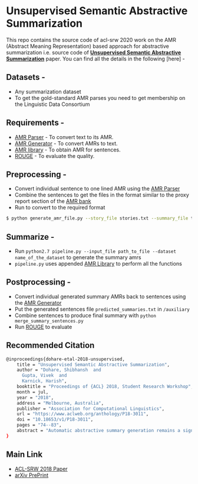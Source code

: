 # Unsupervised Semantic Abstractive Summarization

This repo contains the source code of acl-srw 2020 work on the AMR (Abstract Meaning Representation) based approach for abstractive summarization i.e. source code of [**Unsupervised Semantic Abstractive Summarization**](https://www.aclweb.org/anthology/P18-3011.pdf) paper. You can find all the details in the following [here] - 

## Datasets - 
* Any summarization dataset
* To get the gold-standard AMR parses you need to get membership on the Linguistic Data Consortium

## Requirements -
* [AMR Parser](https://github.com/RikVN/AMR) - To convert text to its AMR.
* [AMR Generator](https://github.com/sinantie/NeuralAmr) - To convert AMRs to text.
* [AMR library](https://github.com/shibhansh/amr_library) - To obtain AMR for sentences.
* [ROUGE](https://www.aclweb.org/anthology/W04-1013.pdf) - To evaluate the quality.

## Preprocessing - 
* Convert individual sentence to one lined AMR using the [AMR Parser](https://github.com/RikVN/AMR)
* Combine the sentences to get the files in the format similar to the proxy report section of the [AMR bank](https://github.com/shibhansh/amr_library)
* Run to convert to the required format
```sh
$ python generate_amr_file.py --story_file stories.txt --summary_file target_summaries.txt
```

## Summarize -
* Run `python2.7 pipeline.py --input_file path_to_file --dataset name_of_the_dataset` to generate the summary amrs
* `pipeline.py` uses appended [AMR Library](https://github.com/shibhansh/amr_library) to perform all the functions

## Postprocessing - 
* Convert individual generated summary AMRs back to sentences using the [AMR Generator](https://github.com/sinantie/NeuralAmr)
* Put the generated sentences file `predicted_summaries.txt` in `/auxiliary` 
* Combine sentences to produce final summary with `python merge_summary_sentences.py`
* Run [ROUGE](https://www.aclweb.org/anthology/W04-1013.pdf) to evaluate

## Recommended Citation
```sh
@inproceedings{dohare-etal-2018-unsupervised,
    title = "Unsupervised Semantic Abstractive Summarization",
    author = "Dohare, Shibhansh  and
      Gupta, Vivek  and
      Karnick, Harish",
    booktitle = "Proceedings of {ACL} 2018, Student Research Workshop",
    month = jul,
    year = "2018",
    address = "Melbourne, Australia",
    publisher = "Association for Computational Linguistics",
    url = "https://www.aclweb.org/anthology/P18-3011",
    doi = "10.18653/v1/P18-3011",
    pages = "74--83",
    abstract = "Automatic abstractive summary generation remains a significant open problem for natural language processing. In this work, we develop a novel pipeline for Semantic Abstractive Summarization (SAS). SAS, as introduced by Liu et. al. (2015) first generates an AMR graph of an input story, through which it extracts a summary graph and finally, creates summary sentences from this summary graph. Compared to earlier approaches, we develop a more comprehensive method to generate the story AMR graph using state-of-the-art co-reference resolution and Meta Nodes. Which we then use in a novel unsupervised algorithm based on how humans summarize a piece of text to extract the summary sub-graph. Our algorithm outperforms the state of the art SAS method by 1.7{\%} F1 score in node prediction.",
}
```

## Main Link
* [ACL-SRW 2018 Paper](https://www.aclweb.org/anthology/P18-3011.pdf)
* [arXiv PrePrint](https://arxiv.org/pdf/1706.01678.pdf)
